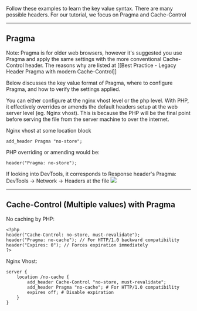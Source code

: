 Follow these examples to learn the key value syntax. There are many possible headers. For our tutorial, we focus on Pragma and Cache-Control

---
## Pragma

Note: Pragma is for older web browsers, however it's suggested you use Pragma and apply the same settings with the more conventional Cache-Control header. The reasons why are listed at [[Best Practice - Legacy Header Pragma with modern Cache-Control]]

Below discusses the key value format of Pragma, where to configure Pragma, and how to verify the settings applied.

You can either configure at the nginx vhost level or the php level. With PHP, it effectively overrides or amends the default headers setup at the web server level (eg. Nginx vhost). This is because the PHP will be the final point before serving the file from the server machine to over the internet.

Nginx vhost at some location block
```
add_header Pragma "no-store";
```

PHP overriding or amending would be:
```
header("Pragma: no-store");
```

If looking into DevTools, it corresponds to Response header's Pragma:
DevTools → Network → Headers at the file
![](https://i.imgur.com/FY2H802.png)

---

## Cache-Control (Multiple values) with Pragma

No caching by PHP:
```
<?php
header("Cache-Control: no-store, must-revalidate");
header("Pragma: no-cache"); // For HTTP/1.0 backward compatibility
header("Expires: 0"); // Forces expiration immediately
?>
```

Nginx Vhost:
```
server {
    location /no-cache {
        add_header Cache-Control "no-store, must-revalidate";
        add_header Pragma "no-cache"; # For HTTP/1.0 compatibility
        expires off; # Disable expiration
    }
}
```